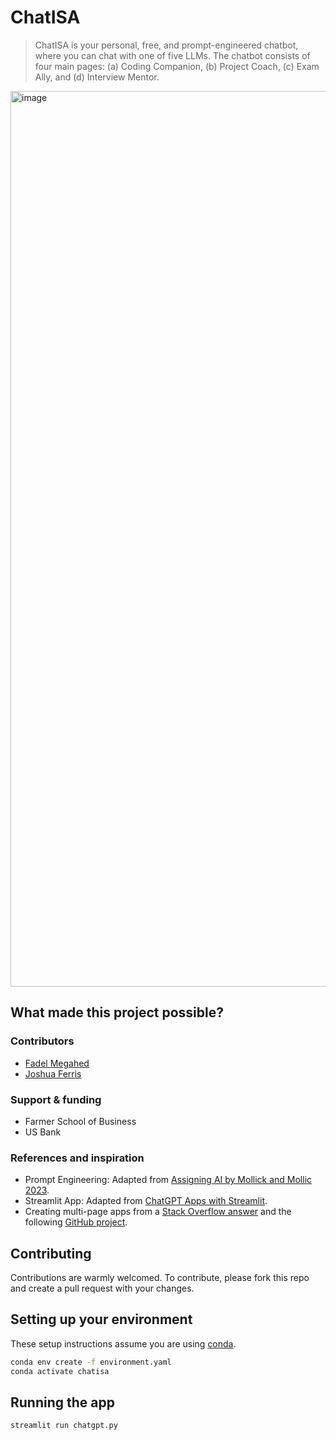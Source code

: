 # ChatISA

> ChatISA is your personal, free, and prompt-engineered chatbot, where you can chat with one of five LLMs. The chatbot consists of four main pages: (a) Coding Companion, (b) Project Coach, (c) Exam Ally, and (d) Interview Mentor.

<img width="1433" alt="image" src="https://github.com/fmegahed/chatisa/assets/22730186/3a0c2839-3384-428c-9aa5-e0cf95ba1296">

## What made this project possible?

### Contributors

* [Fadel Megahed](megahefm@miamioh.edu)
* [Joshua Ferris](ferrisj2@miamioh.edu)

### Support & funding

* Farmer School of Business
* US Bank

### References and inspiration

* Prompt Engineering: Adapted from [Assigning AI by Mollick and Mollic 2023](https://papers.ssrn.com/sol3/papers.cfm?abstract_id=4475995).
* Streamlit App: Adapted from [ChatGPT Apps with Streamlit](https://docs.streamlit.io/knowledge-base/tutorials/build-conversational-apps#build-a-chatgpt-like-app).
* Creating multi-page apps from a [Stack Overflow answer](https://stackoverflow.com/a/74418483) and the following [GitHub project](https://github.com/jiatastic/GPTInterviewer/blob/main/Homepage.py).

## Contributing

Contributions are warmly welcomed. To contribute, please fork this repo and create a pull request with your changes.

## Setting up your environment

These setup instructions assume you are using [conda](https://conda.io/projects/conda/en/latest/index.html#).

```sh
conda env create -f environment.yaml
conda activate chatisa
```

## Running the app

```sh
streamlit run chatgpt.py
```

